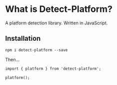 # What is Detect-Platform?

A platform detection library. Written in JavaScript.

## Installation

```html
npm i detect-platform --save
```

Then...

```html
import { platform } from 'detect-platform';

platform();
```
